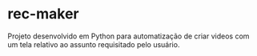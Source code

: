 # rec-maker
Projeto desenvolvido em Python para automatização de criar videos com um tela relativo ao assunto requisitado pelo usuário.
